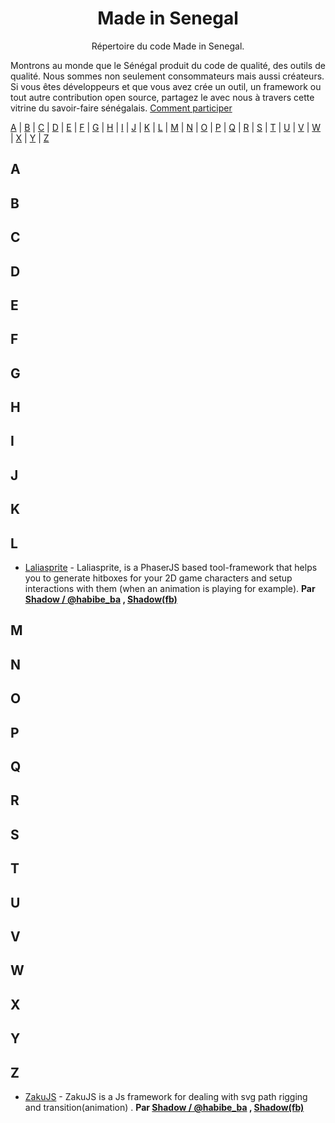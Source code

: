 <h1 align="center">
Made in Senegal
</h1>
<p align="center">
Répertoire du code Made in Senegal.
</p>

Montrons au monde que le Sénégal produit du code de qualité, des outils de qualité. Nous sommes non seulement consommateurs mais aussi créateurs. Si vous êtes développeurs et que vous avez crée un outil, un framework ou tout autre contribution open source, partagez le avec nous à travers cette vitrine du savoir-faire sénégalais. [Comment participer](contributing.md)

[A](#A) | [B](#B) | [C](#C) | [D](#D) | [E](#E) | [F](#F) | [G](#G) | [H](#H) | [I](#I) | [J](#J) | [K](#K) | [L](#L) | [M](#M) | [N](#N) | [O](#O) | [P](#P) | [Q](#Q) | [R](#R) | [S](#S) | [T](#T) | [U](#U) | [V](#V) | [W](#W) | [X](#X) | [Y](#Y) | [Z](#Z)

## <a name="A"> </a>A


## <a name="B"> </a>B


## <a name="C"> </a>C


## <a name="D"> </a>D


## <a name="E"> </a>E


## <a name="F"> </a>F


## <a name="G"> </a>G


## <a name="H"> </a>H


## <a name="I"> </a>I


## <a name="J"> </a>J


## <a name="K"> </a>K


## <a name="L"> </a>L

* [Laliasprite](https://github.com/Shadoworker/LaliaSprite) - Laliasprite, is a PhaserJS based tool-framework that helps you to generate hitboxes for your 2D game characters and setup interactions with them (when an animation is playing for example). **Par [Shadow / @habibe_ba](https://twitter.com/habibe_ba) ,  [Shadow(fb)](https://web.facebook.com/profile.php?id=100008637455604)**


## <a name="M"> </a>M


## <a name="N"> </a>N


## <a name="O"> </a>O


## <a name="P"> </a>P


## <a name="Q"> </a>Q


## <a name="R"> </a>R


## <a name="S"> </a>S


## <a name="T"> </a>T


## <a name="U"> </a>U


## <a name="V"> </a>V


## <a name="W"> </a>W


## <a name="X"> </a>X


## <a name="Y"> </a>Y


## <a name="Z"> </a>Z

* [ZakuJS](https://github.com/Shadoworker/ZakuJS) - ZakuJS is a Js framework for dealing with svg path rigging and transition(animation)
. **Par [Shadow / @habibe_ba](https://twitter.com/habibe_ba) ,  [Shadow(fb)](https://web.facebook.com/profile.php?id=100008637455604)**



